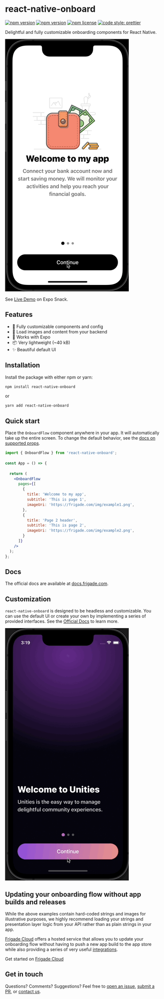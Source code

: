 # react-native-onboard

[![npm version](https://img.shields.io/npm/v/react-native-onboard)](https://www.npmjs.com/package/react-native-onboard)
[![npm version](https://github.com/FrigadeHQ/react-native-onboard/actions/workflows/tests.yml/badge.svg)](https://github.com/FrigadeHQ/react-native-onboard/actions/workflows/tests.yml)
[![npm license](https://img.shields.io/npm/l/react-native-onboard)](https://www.npmjs.com/package/react-native-onboard)
[![code style: prettier](https://img.shields.io/badge/code_style-prettier-ff69b4.svg)](https://github.com/prettier/prettier)

Delightful and fully customizable onboarding components for React Native.

![onboard-simple gif](static/react-native-onboard-demo-simple.gif)

See [Live Demo](https://snack.expo.dev/@christian-frigade/react-native-onboard-simple-demo) on Expo Snack.

## Features

- 🎨 Fully customizable components and config
- 🔧 Load images and content from your backend
- 🚀 Works with Expo
- 📦 Very lightweight (~40 kB)
- ✨ Beautiful default UI

## Installation

Install the package with either npm or yarn:

```bash
npm install react-native-onboard
```
or
```bash
yarn add react-native-onboard
```

## Quick start
Place the `OnboardFlow` component anywhere in your app. It will automatically take up the entire screen. To change the 
default behavior, see the [docs on supported props](https://docs.frigade.com/docs/components/highlevel).

```jsx
import { OnboardFlow } from 'react-native-onboard';

const App = () => {
  
  return (
    <OnboardFlow
      pages={[
        {
          title: 'Welcome to my app',
          subtitle: 'This is page 1',
          imageUri: 'https://frigade.com/img/example1.png',
        },
        {
          title: 'Page 2 header',
          subtitle: 'This is page 2',
          imageUri: 'https://frigade.com/img/example2.png',
        }
      ]}
    />
  );
};
```

## Docs
The official docs are available at [docs.frigade.com](https://docs.frigade.com/).

## Customization
`react-native-onboard` is designed to be headless and customizable. You can use the default UI or create your own by
implementing a series of provided interfaces. See the [Official Docs](https://docs.frigade.com/docs/intro) to learn more.

![onboard gif](static/react-native-onboard-demo.gif)

## Updating your onboarding flow without app builds and releases
While the above examples contain hard-coded strings and images for illustrative purposes, we highly recommend loading your strings and presentation
layer logic from your API rather than as plain strings in your app.

[Frigade Cloud](https://frigade.com/) offers a hosted service that allows you to update your onboarding flow without having to push a new app build to the app store while also providing a series of very useful [integrations](https://frigade.com/).

Get started on [Frigade Cloud](https://frigade.com/)



## Get in touch
Questions? Comments? Suggestions? Feel free to [open an issue](https://github.com/FrigadeHQ/react-native-onboard/issues), [submit a PR](https://github.com/FrigadeHQ/react-native-onboard/pulls), or [contact us](https://frigade.com).
